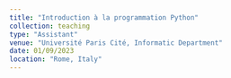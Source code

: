 ```yaml
---
title: "Introduction à la programmation Python"
collection: teaching
type: "Assistant"
venue: "Université Paris Cité, Informatic Department"
date: 01/09/2023
location: "Rome, Italy"
---
```

